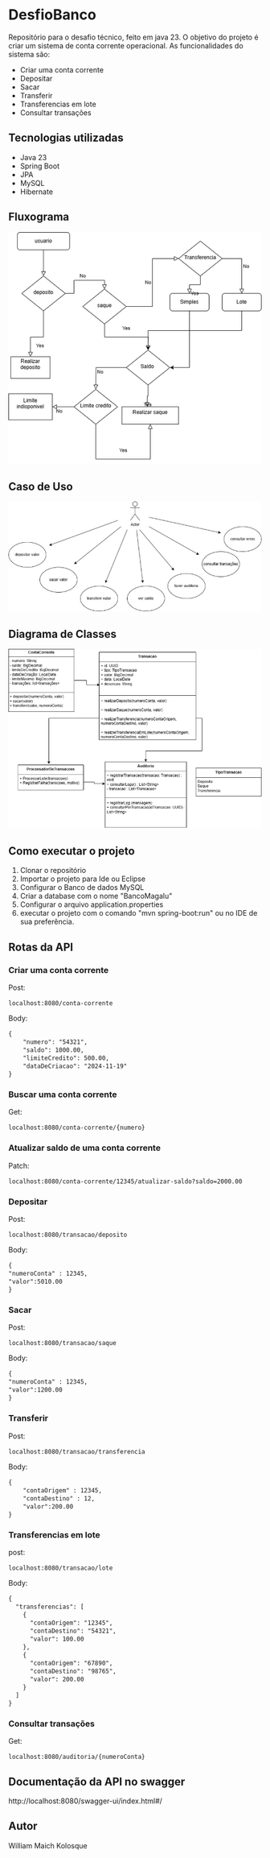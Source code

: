 # DesfioBanco
Repositório para o desafio técnico, feito em java 23. O objetivo do projeto é criar um sistema de conta corrente operacional.
As funcionalidades do sistema são:
- Criar uma conta corrente
- Depositar
- Sacar
- Transferir
- Transferencias em lote
- Consultar transações

## Tecnologias utilizadas
- Java 23
- Spring Boot
- JPA
- MySQL
- Hibernate

## Fluxograma 

![Fluxograma](Fluxograma.drawio.png)

## Caso de Uso

![Caso de Uso](casodeuso.jpg)

## Diagrama de Classes

![Diagrama de Classes](BancoMagalu.drawio.png)

## Como executar o projeto

 1. Clonar o repositório
 2. Importar o projeto para Ide ou Eclipse
 3. Configurar o Banco de dados MySQL 
 4. Criar a database com o nome "BancoMagalu" 
 5. Configurar o arquivo application.properties
 6. executar o projeto com o comando "mvn spring-boot:run" ou no IDE de sua preferência.

## Rotas da API

### Criar uma conta corrente
Post:
```
localhost:8080/conta-corrente
```
Body: 
```
{
    "numero": "54321",
    "saldo": 1000.00,
    "limiteCredito": 500.00,
    "dataDeCriacao": "2024-11-19"
}
```

### Buscar uma conta corrente
Get:
```
localhost:8080/conta-corrente/{numero}
```

### Atualizar saldo de uma conta corrente
Patch:
```
localhost:8080/conta-corrente/12345/atualizar-saldo?saldo=2000.00
```

### Depositar
Post:
```
localhost:8080/transacao/deposito
```
Body: 
```
{
"numeroConta" : 12345,
"valor":5010.00
}
```

### Sacar
Post:
```
localhost:8080/transacao/saque
```
Body: 
```
{
"numeroConta" : 12345,
"valor":1200.00
}
```

### Transferir
Post:
```
localhost:8080/transacao/transferencia
```
Body: 
```
{
    "contaOrigem" : 12345,
    "contaDestino" : 12,
    "valor":200.00
}
```

### Transferencias em lote
post:
```
localhost:8080/transacao/lote
```
Body: 
```
{
  "transferencias": [
    {
      "contaOrigem": "12345",
      "contaDestino": "54321",
      "valor": 100.00
    },
    {
      "contaOrigem": "67890",
      "contaDestino": "98765",
      "valor": 200.00
    }
  ]
}
```

### Consultar transações
Get:
```
localhost:8080/auditoria/{numeroConta}  
``` 

## Documentação da API no swagger

http://localhost:8080/swagger-ui/index.html#/

## Autor

William Maich Kolosque




